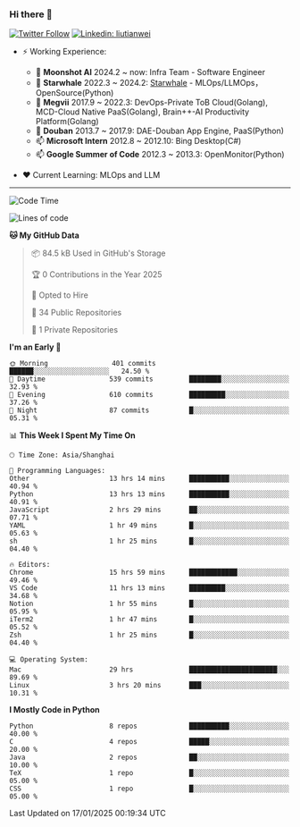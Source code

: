 ### Hi there 👋

[![Twitter Follow](https://img.shields.io/twitter/follow/tianweidut?style=social)](https://twitter.com/tianweidut)
[![Linkedin: liutianwei](https://img.shields.io/badge/-liutianwei-blue?style=flat-square&logo=Linkedin&logoColor=white&link=https://www.linkedin.com/in/liutianwei/)](https://www.linkedin.com/in/liutianwei/)

- ⚡ Working Experience:
  - 🔭 **Moonshot AI**  2024.2 ~ now: Infra Team - Software Engineer
  - 🌱 **Starwhale** 2022.3 ~ 2024.2: [Starwhale](https://github.com/star-whale/starwhale) - MLOps/LLMOps，OpenSource(Python)
  - 🌱 **Megvii** 2017.9 ~ 2022.3: DevOps-Private ToB Cloud(Golang), MCD-Cloud Native PaaS(Golang), Brain++-AI Productivity Platform(Golang)
  - 🌱 **Douban** 2013.7 ~ 2017.9: DAE-Douban App Engine, PaaS(Python)
  - 📫 **Microsoft Intern** 2012.8 ~ 2012.10: Bing Desktop(C#)
  - 📫 **Google Summer of Code** 2012.3 ~ 2013.3: OpenMonitor(Python)

- ❤️ Current Learning: MLOps and LLM

---
<!--START_SECTION:waka-->
![Code Time](http://img.shields.io/badge/Code%20Time-6%2C636%20hrs%2040%20mins-blue)

![Lines of code](https://img.shields.io/badge/From%20Hello%20World%20I%27ve%20Written-1.0%20million%20lines%20of%20code-blue)

**🐱 My GitHub Data** 

> 📦 84.5 kB Used in GitHub's Storage 
 > 
> 🏆 0 Contributions in the Year 2025
 > 
> 💼 Opted to Hire
 > 
> 📜 34 Public Repositories 
 > 
> 🔑 1 Private Repositories 
 > 
**I'm an Early 🐤** 

```text
🌞 Morning                401 commits         ██████░░░░░░░░░░░░░░░░░░░   24.50 % 
🌆 Daytime                539 commits         ████████░░░░░░░░░░░░░░░░░   32.93 % 
🌃 Evening                610 commits         █████████░░░░░░░░░░░░░░░░   37.26 % 
🌙 Night                  87 commits          █░░░░░░░░░░░░░░░░░░░░░░░░   05.31 % 
```


📊 **This Week I Spent My Time On** 

```text
🕑︎ Time Zone: Asia/Shanghai

💬 Programming Languages: 
Other                    13 hrs 14 mins      ██████████░░░░░░░░░░░░░░░   40.94 % 
Python                   13 hrs 13 mins      ██████████░░░░░░░░░░░░░░░   40.91 % 
JavaScript               2 hrs 29 mins       ██░░░░░░░░░░░░░░░░░░░░░░░   07.71 % 
YAML                     1 hr 49 mins        █░░░░░░░░░░░░░░░░░░░░░░░░   05.63 % 
sh                       1 hr 25 mins        █░░░░░░░░░░░░░░░░░░░░░░░░   04.40 % 

🔥 Editors: 
Chrome                   15 hrs 59 mins      ████████████░░░░░░░░░░░░░   49.46 % 
VS Code                  11 hrs 13 mins      █████████░░░░░░░░░░░░░░░░   34.68 % 
Notion                   1 hr 55 mins        █░░░░░░░░░░░░░░░░░░░░░░░░   05.95 % 
iTerm2                   1 hr 47 mins        █░░░░░░░░░░░░░░░░░░░░░░░░   05.52 % 
Zsh                      1 hr 25 mins        █░░░░░░░░░░░░░░░░░░░░░░░░   04.40 % 

💻 Operating System: 
Mac                      29 hrs              ██████████████████████░░░   89.69 % 
Linux                    3 hrs 20 mins       ███░░░░░░░░░░░░░░░░░░░░░░   10.31 % 
```

**I Mostly Code in Python** 

```text
Python                   8 repos             ██████████░░░░░░░░░░░░░░░   40.00 % 
C                        4 repos             █████░░░░░░░░░░░░░░░░░░░░   20.00 % 
Java                     2 repos             ██░░░░░░░░░░░░░░░░░░░░░░░   10.00 % 
TeX                      1 repo              █░░░░░░░░░░░░░░░░░░░░░░░░   05.00 % 
CSS                      1 repo              █░░░░░░░░░░░░░░░░░░░░░░░░   05.00 % 
```




 Last Updated on 17/01/2025 00:19:34 UTC
<!--END_SECTION:waka-->
